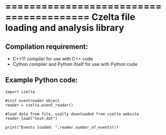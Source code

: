 ========================================
Czelta file loading and analysis library
========================================

Compilation requirement:
------------------------
* C++11 compiler for use with C++ code
* Cython compiler and Python itself for use with Python code

Example Python code:
--------------------
```
import czelta

#init eventreader object
reader = czelta.event_reader()

#load data from file, usally downloaded from czelta website
reader.load("test.dat")

print("Events loaded: ",reader.number_of_events())
```
